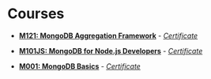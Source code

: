 # Courses

- **[M121: MongoDB Aggregation Framework](https://university.mongodb.com/courses/M121/about)** - *[Certificate](/certificates/M121-MongoDB-Aggregation-Framework.pdf)*

- **[M101JS: MongoDB for Node.js Developers](https://university.mongodb.com/courses/M101JS/about)** - *[Certificate](/certificates/M101JS-MongoDB-Nodejs-developers.pdf)*

- **[M001: MongoDB Basics](https://university.mongodb.com/courses/M001/about)** - *[Certificate](/certificates/M001-MongoDB-Basics.pdf)*
